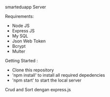 smarteduapp
Server

 Requirements:
- Node JS
- Express JS
- My SQL
- Json Web Token
- Bcrypt
- Multer

Getting Started : 
- Clone this repository
- 'npm install' to install all required depedencies
- 'npm start' to start the local server


Crud and Sort dengan express.js
